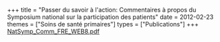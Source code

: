 +++
title = "Passer du savoir à l'action:  Commentaires à propos du Symposium national sur la participation des patients"
date = 2012-02-23
themes = ["Soins de santé primaires"]
types = ["Publications"]
+++
[NatSymp_Comm_FRE_WEB8.pdf](/files/NatSymp_Comm_FRE_WEB8.pdf)
